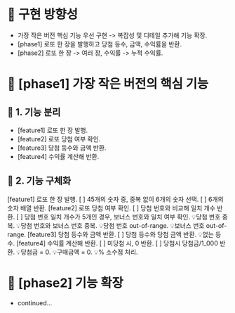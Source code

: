 # 📍 구현 방향성

- 가장 작은 버전 핵심 기능 우선 구현 -> 복잡성 및 디테일 추가해 기능 확장.
- [phase1] 로또 한 장을 발행하고 당첨 등수, 금액, 수익률을 반환.
- [phase2] 로또 한 장 -> 여러 장, 수익률 -> 누적 수익률.

# 📍 [phase1] 가장 작은 버전의 핵심 기능

## 🎯 1. 기능 분리

- [feature1] 로또 한 장 발행.
- [feature2] 로또 당첨 여부 확인.
- [feature3] 당첨 등수와 금액 반환.
- [feature4] 수익률 계산해 반환.

## 📝 2. 기능 구체화

[feature1] 로또 한 장 발행.
[ ] 45개의 숫자 중, 중복 없이 6개의 숫자 선택.
[ ] 6개의 숫자 배열 반환.
[feature2] 로또 당첨 여부 확인.
[ ] 당첨 번호와 비교해 일치 개수 반환.
[ ] 당첨 번호 일치 개수가 5개인 경우, 보너스 번호와 일치 여부 확인.
💡당첨 번호 중복.
💡당첨 번호와 보너스 번호 중복.
💡당첨 번호 out-of-range.
💡보너스 번호 out-of-range.
[feature3] 당첨 등수와 금액 반환.
[ ] 당첨 등수와 당첨 금액 반환.
💡없는 등수.
[feature4] 수익률 계산해 반환.
[ ] 미당첨 시, 0 반환.
[ ] 당첨시 당첨금/1_000 반환.
💡당첨금 = 0.
💡구매금액 = 0.
💡% 소수점 처리.

# 📍 [phase2] 기능 확장

- continued...
